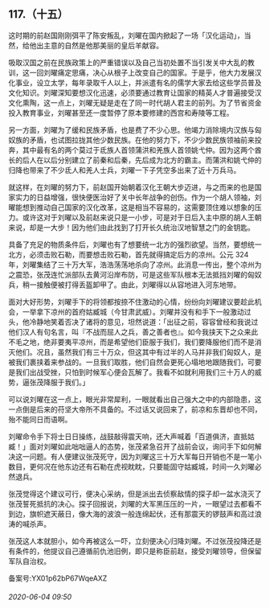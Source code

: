 ## 117.（十五）
这时期的前赵国刚刚弭平了陈安叛乱，刘曜在国内掀起了一场「汉化运动」，当然，给他出主意的自然是他那美丽的皇后羊献容。



吸取汉国之前在民族政策上的严重错误以及自己当初处置不当引发关中大乱的教训，这一回刘曜痛定思痛，决心从根子上改变自己的国家。于是乎，他大力发展汉化事业，设立太学，每年录取千人以上，并派遣有名的儒学大家去给这些学员普及文化知识。刘曜深知要想汉化迅速，必须要通过教育让国家的精英人才普遍接受汉文化熏陶，这一点上，刘曜无疑是走在了同一时代胡人君主的前列。为了节省资金投入教育事业，刘曜甚至还一度暂停了原本要修建的西宫和寿陵等工程。



另一方面，刘曜为了缓和民族矛盾，也是费了不少心思。他竭力消除境内汉族与匈奴族的矛盾，也试图拉拢其他少数民族。在他的努力下，不少少数民族领袖前来投奔，其中最有名的两个莫过于氐族人首领蒲洪和羌族人首领姚弋仲。因为这两个酋长的后人在以后分别建立了前秦和后秦，先后成为北方的霸主。而蒲洪和姚弋仲的归降也带来了不少氐人和羌人士兵，刘曜一下子凭空多出来了近十万兵马。



就这样，在刘曜的努力下，前赵国开始朝着汉化王朝大步迈进，与之而来的也是国家实力的日益增强，很快便医治好了关中长年战争的创伤。作为一个胡人领袖，刘曜能想到推动自己国家的汉化改革，这是相当不容易的，这需要顶住难以想象的压力。或许这对于刘曜以及前赵来说只是一小步，可是对于日后入主中原的胡人王朝来说，却是一大步！因为他们由此找到了打开长久统治汉地智慧之门的金钥匙。



具备了充足的物质条件后，刘曜也有了想要统一北方的强烈欲望。当然，要想统一北方，必须击败石勒，而要想击败石勒，首先就得搞定后方的凉州。公元 324 年，刘曜集结了三十万大军，浩浩荡荡地杀向了凉州。此消息一传出，整个凉州为之震恐，张茂连忙派部队去黄河沿岸布防，可是这些军队根本无法抵挡刘曜的匈奴兵，稍一接触便被打得丢盔卸甲了。由此，刘曜得以从容地进入河东地带。



面对大好形势，刘曜手下的将领都按捺不住激动的心情，纷纷向刘曜建议要趁此机会，一举拿下凉州的首府姑臧城（今甘肃武威）。刘曜并没有和手下一般激动过头，他冷静地笑着否决了诸将的意见，坦然说道：「出征之前，容容曾经和我说过他们汉人有句名言，叫『不战而屈人之兵，善之善者也』。如今我挟天下之众来此不毛之地，绝非要夷平凉州，而是希望他们臣服于我们，我们要降服他们而不是消灭他们。况且，虽然我们有三十万众，但这其中有过半的人马并非我们匈奴人，是被我们裹挟着来参战的。一旦我们取胜，他们自然会更死心塌地地跟随我们，可要是我们出战受挫，只怕到时候军心便会瓦解了。我看不如就利用我们三十万人的威势，逼张茂降服于我们。」



可以说刘曜在这一点上，眼光非常犀利，一眼就看出自己强大之中的内部隐患，这一点倒是后来的苻坚大帝所不具备的。不过话又说回来了，前凉和东晋却也不同，殆不能同日而语啊。



刘曜命令手下将士日日操练，战鼓敲得震天响，还大声喊着「百道俱济，直抵姑臧！」面对刘曜如此咄咄逼人的态势，张茂紧急召开了战前会议，询问手下如何解决这一问题。有人便建议张茂死守，因为刘曜这三十万大军每日开销也不是一笔小数目，更何况在他东边还有石勒在虎视眈眈，只要能固守姑臧城，时间一久刘曜必然退兵。



张茂觉得这个建议可行，便决心采纳，但是派出去侦察敌情的探子却一盆水浇灭了张茂誓死抵抗的决心。探子回报说，刘曜的大军黑压压的一片，一眼望过去都看不到边，旗帜遮天蔽日，像大海的波浪一般连绵起伏，还有那震天的锣鼓声和高过浪涛的喊杀声。



张茂这人本就胆小，如今再被这么一吓，立刻便决心归降刘曜。不过张茂投降还是有条件的，他提议自己遵循前仇池旧例，即只是称臣前赵，接受刘曜领导，但保留军队自治权。



备案号:YX01p62bP67WqeAXZ


###### 2020-06-04 09:50

